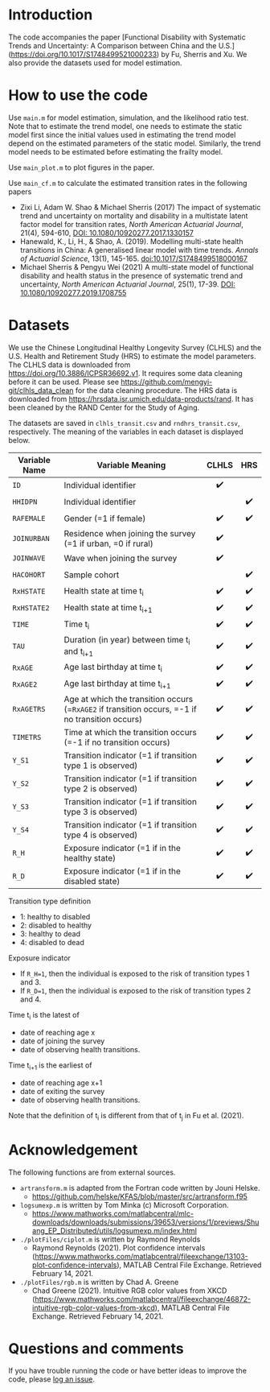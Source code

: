 # Introduction

The code accompanies the paper [Functional Disability with Systematic Trends and Uncertainty: A Comparison between China and the U.S.] (https://doi.org/10.1017/S1748499521000233) by Fu, Sherris and Xu. We also provide the datasets used for model estimation.


# How to use the code
Use `main.m` for model estimation, simulation, and the likelihood ratio test. Note that to estimate the trend model, one needs to estimate the static model first since the initial values used in estimating the trend model depend on the estimated parameters of the static model. Similarly, the trend model needs to be estimated before estimating the frailty model. 

Use `main_plot.m` to plot figures in the paper.

Use `main_cf.m` to calculate the estimated transition rates in the following papers
  * Zixi Li, Adam W. Shao & Michael Sherris (2017) The impact of systematic trend and uncertainty on mortality and disability in a multistate latent factor model for transition rates, *North American Actuarial Journal*, 21(4), 594-610, [DOI: 10.1080/10920277.2017.1330157](https://doi.org/10.1080/10920277.2017.1330157)
  * Hanewald, K., Li, H., & Shao, A. (2019). Modelling multi-state health transitions in China: A generalised linear model with time trends. *Annals of Actuarial Science*, 13(1), 145-165. [doi:10.1017/S1748499518000167](https://www.cambridge.org/core/journals/annals-of-actuarial-science/article/modelling-multistate-health-transitions-in-china-a-generalised-linear-model-with-time-trends/93135D3F07A86F260D5F0B9A0B991634)
  * Michael Sherris & Pengyu Wei (2021) A multi-state model of functional disability and health status in the presence of systematic trend and uncertainty, *North American Actuarial Journal*, 25(1), 17-39. [DOI: 10.1080/10920277.2019.1708755](https://doi.org/10.1080/10920277.2019.1708755)


# Datasets

We use the Chinese Longitudinal Healthy Longevity Survey (CLHLS) and the U.S. Health and Retirement Study (HRS) to estimate the model parameters. The CLHLS data is downloaded from https://doi.org/10.3886/ICPSR36692.v1. It requires some data cleaning before it can be used. Please see https://github.com/mengyi-git/clhls_data_clean for the data cleaning procedure. The HRS data is downloaded from https://hrsdata.isr.umich.edu/data-products/rand. It has been cleaned by the RAND Center for the Study of Aging.

The datasets are saved in `clhls_transit.csv` and `rndhrs_transit.csv`, respectively. The meaning of the variables in each dataset is displayed below.

| Variable Name | Variable Meaning                                                                                   |        CLHLS       |         HRS        |
|---------------|----------------------------------------------------------------------------------------------------|:------------------:|:------------------:|
| `ID`          | Individual identifier                                                                              | :heavy_check_mark: |                    |
| `HHIDPN`      | Individual identifier                                                                              |                    | :heavy_check_mark: |
| `RAFEMALE`    | Gender (=1 if female)                                                                              | :heavy_check_mark: | :heavy_check_mark: |
| `JOINURBAN`   | Residence when joining the survey (=1 if urban, =0 if rural)                                       | :heavy_check_mark: |                    |
| `JOINWAVE`    | Wave when joining the survey                                                                       | :heavy_check_mark: |                    |
| `HACOHORT`    | Sample cohort                                                                                      |                    | :heavy_check_mark: |
| `RxHSTATE`    | Health   state at time t<sub>i</sub>                                                               | :heavy_check_mark: | :heavy_check_mark: |
| `RxHSTATE2`   | Health   state at time t<sub>i+1</sub>                                                             | :heavy_check_mark: | :heavy_check_mark: |
| `TIME`        | Time t<sub>i</sub>                                                                                 | :heavy_check_mark: | :heavy_check_mark: |
| `TAU`         | Duration (in year) between time t<sub>i</sub> and   t<sub>i+1</sub>                                | :heavy_check_mark: | :heavy_check_mark: |
| `RxAGE`       | Age last birthday at time t<sub>i</sub>                                                            | :heavy_check_mark: | :heavy_check_mark: |
| `RxAGE2`      | Age last birthday at time t<sub>i+1</sub>                                                          | :heavy_check_mark: | :heavy_check_mark: |
| `RxAGETRS`    | Age at which the transition occurs (=`RxAGE2` if transition occurs, =-1   if no transition occurs) | :heavy_check_mark: | :heavy_check_mark: |
| `TIMETRS`     | Time at which the transition occurs (=-1 if no transition occurs)                                  | :heavy_check_mark: | :heavy_check_mark: |
| `Y_S1`        | Transition indicator (=1 if transition type 1 is observed)                                         | :heavy_check_mark: | :heavy_check_mark: |
| `Y_S2`        | Transition indicator (=1 if transition type 2 is observed)                                         | :heavy_check_mark: | :heavy_check_mark: |
| `Y_S3`        | Transition indicator (=1 if transition type 3 is observed)                                         | :heavy_check_mark: | :heavy_check_mark: |
| `Y_S4`        | Transition indicator (=1 if transition type 4 is observed)                                         | :heavy_check_mark: | :heavy_check_mark: |
| `R_H`         | Exposure indicator (=1 if in the healthy state)                                                    | :heavy_check_mark: | :heavy_check_mark: |
| `R_D`         | Exposure indicator (=1 if in the disabled state)                                                   | :heavy_check_mark: | :heavy_check_mark: |

Transition type definition
  * 1: healthy to disabled
  * 2: disabled to healthy
  * 3: healthy to dead
  * 4: disabled to dead

Exposure indicator
  * If `R_H=1`, then the individual is exposed to the risk of transition types 1 and 3.
  * If `R_D=1`, then the individual is exposed to the risk of transition types 2 and 4.

Time t<sub>i</sub> is the latest of
  * date of reaching age x
  * date of joining the survey
  * date of observing health transitions.

Time t<sub>i+1</sub> is the earliest of
  * date of reaching age x+1
  * date of exiting the survey
  * date of observing health transitions.

Note that the definition of t<sub>i</sub> is different from that of t<sub>j</sub> in Fu et al. (2021).

# Acknowledgement
The following functions are from external sources.
* `artransform.m` is adapted from the Fortran code written by Jouni Helske.
  * https://github.com/helske/KFAS/blob/master/src/artransform.f95
* `logsumexp.m` is written by Tom Minka (c) Microsoft Corporation.
  * https://www.mathworks.com/matlabcentral/mlc-downloads/downloads/submissions/39653/versions/1/previews/Shuang_EP_Distributed/utils/logsumexp.m/index.html
* `./plotFiles/ciplot.m` is written by Raymond Reynolds 
  * Raymond Reynolds (2021). Plot confidence intervals (https://www.mathworks.com/matlabcentral/fileexchange/13103-plot-confidence-intervals), MATLAB Central File Exchange. Retrieved February 14, 2021.
* `./plotFiles/rgb.m` is written by Chad A. Greene
  * Chad Greene (2021). Intuitive RGB color values from XKCD (https://www.mathworks.com/matlabcentral/fileexchange/46872-intuitive-rgb-color-values-from-xkcd), MATLAB Central File Exchange. Retrieved February 14, 2021.


# Questions and comments
If you have trouble running the code or have better ideas to improve the code, please [log an issue](https://github.com/mengyi-git/FunctionalDisabilityChinaUS/issues).
